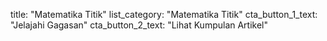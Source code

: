 title: "Matematika Titik"
list_category: "Matematika Titik"
cta_button_1_text: "Jelajahi Gagasan"
cta_button_2_text: "Lihat Kumpulan Artikel"